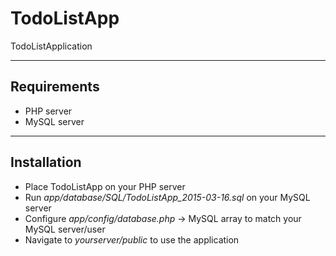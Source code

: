 # TodoListApp
TodoListApplication

---

## Requirements

* PHP server
* MySQL server

---

## Installation

* Place TodoListApp on your PHP server
* Run *app/database/SQL/TodoListApp_2015-03-16.sql* on your MySQL server
* Configure *app/config/database.php* -> MySQL array to match your MySQL server/user
* Navigate to *yourserver/public* to use the application
